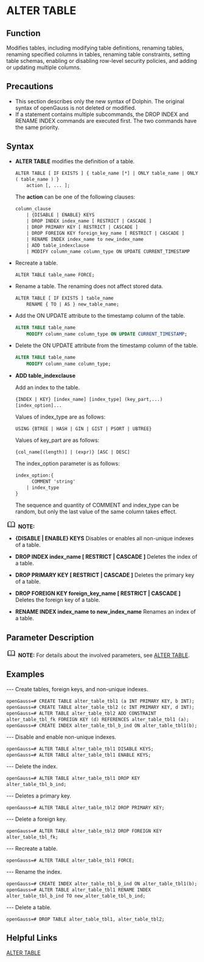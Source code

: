 # ALTER TABLE<a name="ZH-CN_TOPIC_0289899912"></a>

## Function<a name="en-us_topic_0283137126_en-us_topic_0237122076_en-us_topic_0059779051_s2baab5c876044795a12b5949f22d2144"></a>

Modifies tables, including modifying table definitions, renaming tables, renaming specified columns in tables, renaming table constraints, setting table schemas, enabling or disabling row-level security policies, and adding or updating multiple columns.

## Precautions<a name="en-us_topic_0283137126_en-us_topic_0237122076_en-us_topic_0059779051_s8ea536d5b8ff459e9e3614e35f53bc2a"></a>

-   This section describes only the new syntax of Dolphin. The original syntax of openGauss is not deleted or modified.
-   If a statement contains multiple subcommands, the DROP INDEX and RENAME INDEX commands are executed first. The two commands have the same priority.

## Syntax<a name="en-us_topic_0283137126_en-us_topic_0237122076_en-us_topic_0059779051_s58bdce220c9f4292ba9af919b04ad25c"></a>

-   **ALTER TABLE** modifies the definition of a table.

    ```
    ALTER TABLE [ IF EXISTS ] { table_name [*] | ONLY table_name | ONLY ( table_name ) }
        action [, ... ];
    ```

    The **action** can be one of the following clauses:

    ```
    column_clause
        | {DISABLE | ENABLE} KEYS
        | DROP INDEX index_name [ RESTRICT | CASCADE ]
        | DROP PRIMARY KEY [ RESTRICT | CASCADE ]
        | DROP FOREIGN KEY foreign_key_name [ RESTRICT | CASCADE ]
        | RENAME INDEX index_name to new_index_name
        | ADD table_indexclause
        | MODIFY column_name column_type ON UPDATE CURRENT_TIMESTAMP
    ```

-   Recreate a table.

    ```
    ALTER TABLE table_name FORCE;
    ```

-   Rename a table. The renaming does not affect stored data.

    ```
    ALTER TABLE [ IF EXISTS ] table_name 
        RENAME { TO | AS } new_table_name;
    ```

-   Add the ON UPDATE attribute to the timestamp column of the table.

    ```sql
    ALTER TABLE table_name
        MODIFY column_name column_type ON UPDATE CURRENT_TIMESTAMP;
    ```

-   Delete the ON UPDATE attribute from the timestamp column of the table.

    ```sql
    ALTER TABLE table_name
        MODIFY column_name column_type;
    ```

-   **ADD table_indexclause**

    Add an index to the table.

    ```
    {INDEX | KEY} [index_name] [index_type] (key_part,...)[index_option]...
    ```

    Values of index\_type are as follows:

    ```
    USING {BTREE | HASH | GIN | GIST | PSORT | UBTREE}
    ```

    Values of key\_part are as follows:

    ```
    {col_name[(length)] | (expr)} [ASC | DESC]
    ```
    
    The index\_option parameter is as follows:
    
    ```
    index_option:{
    	  COMMENT 'string'
    	| index_type
    }
    ```
    
    The sequence and quantity of COMMENT and index\_type can be random, but only the last value of the same column takes effect.

![](public_sys-resources/icon-note.gif) **NOTE:**

- **{DISABLE | ENABLE} KEYS**
  Disables or enables all non-unique indexes of a table.

- **DROP INDEX index_name [ RESTRICT | CASCADE ]**
  Deletes the index of a table.

- **DROP PRIMARY KEY [ RESTRICT | CASCADE ]**
  Deletes the primary key of a table.

- **DROP FOREIGN KEY foreign_key_name [ RESTRICT | CASCADE ]**
  Deletes the foreign key of a table.

- **RENAME INDEX index_name to new_index_name**
  Renames an index of a table.

## Parameter Description<a name="en-us_topic_0283137126_en-us_topic_0237122076_en-us_topic_0059779051_sf4962205ddf84312a5fd888bc662e5cf"></a>

![](public_sys-resources/icon-note.gif) **NOTE:**
For details about the involved parameters, see [ALTER TABLE](alter-table.md).

## Examples<a name="en-us_topic_0283137126_en-us_topic_0237122076_en-us_topic_0059779051_se4f9dc97861c410bb51554bb58bcd76d"></a>

--- Create tables, foreign keys, and non-unique indexes.

```
openGauss=# CREATE TABLE alter_table_tbl1 (a INT PRIMARY KEY, b INT);
openGauss=# CREATE TABLE alter_table_tbl2 (c INT PRIMARY KEY, d INT);
openGauss=# ALTER TABLE alter_table_tbl2 ADD CONSTRAINT alter_table_tbl_fk FOREIGN KEY (d) REFERENCES alter_table_tbl1 (a);
openGauss=# CREATE INDEX alter_table_tbl_b_ind ON alter_table_tbl1(b);
```

--- Disable and enable non-unique indexes.

```
openGauss=# ALTER TABLE alter_table_tbl1 DISABLE KEYS;
openGauss=# ALTER TABLE alter_table_tbl1 ENABLE KEYS;
```

--- Delete the index.

```
openGauss=# ALTER TABLE alter_table_tbl1 DROP KEY alter_table_tbl_b_ind;
```

--- Deletes a primary key.

```
openGauss=# ALTER TABLE alter_table_tbl2 DROP PRIMARY KEY;
```

--- Delete a foreign key.

```
openGauss=# ALTER TABLE alter_table_tbl2 DROP FOREIGN KEY alter_table_tbl_fk;
```

--- Recreate a table.

```
openGauss=# ALTER TABLE alter_table_tbl1 FORCE;
```

--- Rename the index.

```
openGauss=# CREATE INDEX alter_table_tbl_b_ind ON alter_table_tbl1(b);
openGauss=# ALTER TABLE alter_table_tbl1 RENAME INDEX alter_table_tbl_b_ind TO new_alter_table_tbl_b_ind;
```

--- Delete a table.

```
openGauss=# DROP TABLE alter_table_tbl1, alter_table_tbl2;
```

## Helpful Links<a name="section156744489391"></a>

[ALTER TABLE](ALTER-TABLE.md)
